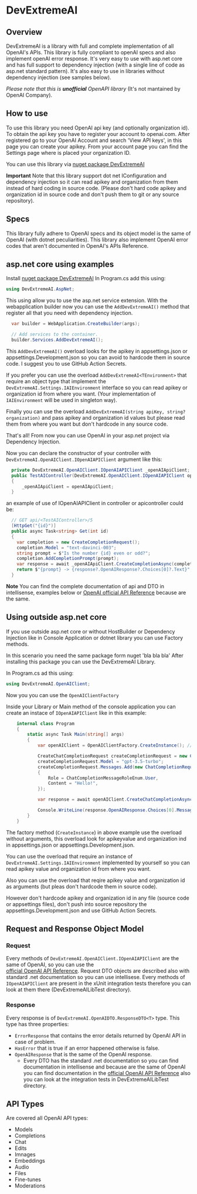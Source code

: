 # DevExtremeAI

## Overview

DevExtremeAI is a library with full and complete implementation of all OpenAI's APIs.
This library is fully compliant to openAI specs and also implement openAI error response.
It's very easy to use with asp.net core and has full support to dependency injection (with a single line of code as asp.net standard pattern).
It's also easy to use  in libraries without dependency injection (see samples below).

*Please note that this is **unofficial** OpenAPI library* (It's not mantained by OpenAI Company).

## How to use

To use this library you need OpenAI api key (and optionally organization id).
To obtain the api key you have to register your account to openai.com.
After registered go to your OpenAI Account and search 'View API keys', in this page you can create your apikey.
From your account page you can find the Settings page where is placed your organization ID.

You can use this library via [nuget package DevExtremeAI](https://www.nuget.org/packages/DevExtremeAI/)

**Important**
Note that this library support dot net IConfiguration and dependency injection so it can read apikey and organization from them instead of hard coding in source code. (Please don't hard code apikey and organization id in source code and don't push them to git or any source repository).

## Specs

This library fully adhere to OpenAI specs and its object model is the same of OpenAI (with dotnet peculiarities).
This library also implement OpenAI error codes that aren't documented in OpenAI's APIs Reference.

## asp.net core using examples

Install [nuget package DevExtremeAI](https://www.nuget.org/packages/DevExtremeAI/)
In Program.cs add this using:

```csharp
using DevExtremeAI.AspNet;
```

This using allow you to use the asp.net service extension.
With the webapplication builder now you can use the `AddDevExtremeAI()` method that register all that you need with dependency injection.

```csharp
  var builder = WebApplication.CreateBuilder(args);

  // Add services to the container.
  builder.Services.AddDevExtremeAI();
```

This `AddDevExtremeAI()` overload looks for the apikey in appsettings.json or appsettings.Development.json so you can avoid to hardcode them in source code. I suggest you to use GitHub Action Secrets.

If you prefer you can use the overload `AddDevExtremeAI<TEnvironment>` that require an object type that implement the `DevExtremeAI.Settings.IAIEnvironment` interface so you can read apikey or organization id from where you want. (Your implementation of `IAIEnvironment` will be used in singleton way).

Finally you can use the overload `AddDevExtremeAI(string apiKey, string? organization)` and pass apikey and organization id values but please read them from where you want but don't hardcode in any source code.

That's all! From now you can use OpenAI in your asp.net project via Dependency Injection.

Now you can declare the constructor of your controller with `DevExtremeAI.OpenAIClient.IOpenAIAPIClient` argument like this:

```csharp
  private DevExtremeAI.OpenAIClient.IOpenAIAPIClient _openAIApiClient;
  public TestAIController(DevExtremeAI.OpenAIClient.IOpenAIAPIClient openAIApiClient)
  {
      _openAIApiClient = openAIApiClient;
  }
```

an example of use of IOpenAIAPIClient in controller or apicontroller could be:

```csharp
  // GET api/<TestAIController>/5
  [HttpGet("{id}")]
  public async Task<string> Get(int id)
  {
    var completion = new CreateCompletionRequest();
    completion.Model = "text-davinci-003";
    string prompt = $"Is the number {id} even or odd?";
    completion.AddCompletionPrompt(prompt);
    var response = await _openAIApiClient.CreateCompletionAsync(completion);
    return $"{prompt} -> {response?.OpenAIResponse?.Choices[0]?.Text}";
  }
```

**Note**
You can find the complete documentation of api and DTO in intellisense, examples below or [OpenAI official API Reference](https://platform.openai.com/docs/api-reference) because are the same.

## Using outside asp.net core

If you use outside asp.net core or without HostBuilder or Dependency Injection like in Console Application or dotnet library you can use Factory methods.

In this scenario you need the same package form nuget 'bla bla bla'
After installing this package you can use the DevExtremeAI Library.

In Program.cs ad this using:

```csharp
using DevExtremeAI.OpenAIClient;
```

Now you you can use the `OpenAIClientFactory`

Inside your Library or Main method of the console application you can create an instace of `IOpenAIAPIClient` like in this example:

```csharp
    internal class Program
    {
        static async Task Main(string[] args)
        {
            var openAIClient = OpenAIClientFactory.CreateInstance(); //create an instance o IOpenAIAPIClient

            CreateChatCompletionRequest createCompletionRequest = new CreateChatCompletionRequest();
            createCompletionRequest.Model = "gpt-3.5-turbo";
            createCompletionRequest.Messages.Add(new ChatCompletionRequestMessage()
            {
                Role = ChatCompletionMessageRoleEnum.User,
                Content = "Hello!",
            });

            var response = await openAIClient.CreateChatCompletionAsync(createCompletionRequest);

            Console.WriteLine(response.OpenAIResponse.Choices[0].Message.Content);
        }
    }
```

The factory method (`CreateInstance`) in above example use the overload without arguments, this overload look for apikeyvalue and organization ind in appsettings.json or appsettings.Development.json.

You can use the overload that require an instance of `DevExtremeAI.Settings.IAIEnvironment` implemented by yourself so you can read apikey value and organization id from where you want.

Also you can use the overload that reqire apikey value and organization id as arguments (but pleas don't hardcode them in source code).

However don't hardcode apikey and organization id in any file (source code or appsettings files), don't push into source repository the appsettings.Development.json and use GitHub Action Secrets.

## Request and Response Object Model

### Request

Every methods of `DevExtremeAI.OpenAIClient.IOpenAIAPIClient` are the same of OpenAI, so you can use the  
[official OpenAI  API Reference](https://platform.openai.com/docs/api-reference).
Request DTO objects are described also with standard .net documentation so you can use intellisese.
Every methods of `IOpenAIAPIClient` are present in the xUnit integration tests therefore you can look at them there (DevExtremeAILibTest directory).

### Response

Every response is of `DevExtremeAI.OpenAIDTO.ResponseDTO<T>` type.
This type has three properties:

- `ErrorResponse` that contains the error details returned by OpenAI API in case of problem.
- `HasError` that is true if an error happened otherwise is false.
- `OpenAIResponse` that is the same of the OpenAI response.
  - Every DTO has the standard .net documentation so you can find documentation in intellisense and because are the same of OpenAI you can find documentation in the [official OpenAI  API Reference](https://platform.openai.com/docs/api-reference) also you can look at the integration tests in DevExtremeAILibTest directory.

## API Types

Are covered all OpenAI API types:

- Models
- Completions
- Chat
- Edits
- Imnages
- Embeddings
- Audio
- Files
- Fine-tunes
- Moderations

